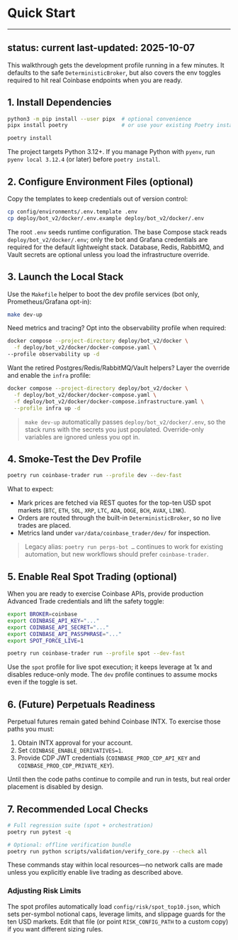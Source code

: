 # Quick Start

---
status: current
last-updated: 2025-10-07
---

This walkthrough gets the development profile running in a few minutes. It
defaults to the safe `DeterministicBroker`, but also covers the env toggles required to
hit real Coinbase endpoints when you are ready.

## 1. Install Dependencies

```bash
python3 -m pip install --user pipx  # optional convenience
pipx install poetry                 # or use your existing Poetry install

poetry install
```

The project targets Python 3.12+. If you manage Python with `pyenv`, run
`pyenv local 3.12.4` (or later) before `poetry install`.

## 2. Configure Environment Files (optional)

Copy the templates to keep credentials out of version control:

```bash
cp config/environments/.env.template .env
cp deploy/bot_v2/docker/.env.example deploy/bot_v2/docker/.env
```

The root `.env` seeds runtime configuration. The base Compose stack reads
`deploy/bot_v2/docker/.env`; only the bot and Grafana credentials are required for the default
lightweight stack. Database, Redis, RabbitMQ, and Vault secrets are optional unless you load the
infrastructure override.

## 3. Launch the Local Stack

Use the `Makefile` helper to boot the dev profile services (bot only, Prometheus/Grafana opt-in):

```bash
make dev-up
```

Need metrics and tracing? Opt into the observability profile when required:

```bash
docker compose --project-directory deploy/bot_v2/docker \
  -f deploy/bot_v2/docker/docker-compose.yaml \
--profile observability up -d
```

Want the retired Postgres/Redis/RabbitMQ/Vault helpers? Layer the override and enable the
`infra` profile:

```bash
docker compose --project-directory deploy/bot_v2/docker \
  -f deploy/bot_v2/docker/docker-compose.yaml \
  -f deploy/bot_v2/docker/docker-compose.infrastructure.yaml \
  --profile infra up -d
```

> `make dev-up` automatically passes `deploy/bot_v2/docker/.env`, so the stack
> runs with the secrets you just populated. Override-only variables are ignored unless you opt in.

## 4. Smoke-Test the Dev Profile

```bash
poetry run coinbase-trader run --profile dev --dev-fast
```

What to expect:

- Mark prices are fetched via REST quotes for the top-ten USD spot markets (`BTC`, `ETH`, `SOL`, `XRP`, `LTC`, `ADA`, `DOGE`, `BCH`, `AVAX`, `LINK`).
- Orders are routed through the built-in `DeterministicBroker`, so no live trades are
  placed.
- Metrics land under `var/data/coinbase_trader/dev/` for inspection.

> Legacy alias: `poetry run perps-bot …` continues to work for existing automation, but new workflows should prefer `coinbase-trader`.

## 5. Enable Real Spot Trading (optional)

When you are ready to exercise Coinbase APIs, provide production Advanced Trade
credentials and lift the safety toggle:

```bash
export BROKER=coinbase
export COINBASE_API_KEY="..."
export COINBASE_API_SECRET="..."
export COINBASE_API_PASSPHRASE="..."
export SPOT_FORCE_LIVE=1

poetry run coinbase-trader run --profile spot --dev-fast
```

Use the `spot` profile for live spot execution; it keeps leverage at 1x and
disables reduce-only mode. The `dev` profile continues to assume mocks even if
the toggle is set.

## 6. (Future) Perpetuals Readiness

Perpetual futures remain gated behind Coinbase INTX. To exercise those paths you
must:

1. Obtain INTX approval for your account.
2. Set `COINBASE_ENABLE_DERIVATIVES=1`.
3. Provide CDP JWT credentials (`COINBASE_PROD_CDP_API_KEY` and
   `COINBASE_PROD_CDP_PRIVATE_KEY`).

Until then the code paths continue to compile and run in tests, but real order
placement is disabled by design.

## 7. Recommended Local Checks

```bash
# Full regression suite (spot + orchestration)
poetry run pytest -q

# Optional: offline verification bundle
poetry run python scripts/validation/verify_core.py --check all
```

These commands stay within local resources—no network calls are made unless you
explicitly enable live trading as described above.

### Adjusting Risk Limits

The spot profiles automatically load `config/risk/spot_top10.json`, which sets
per-symbol notional caps, leverage limits, and slippage guards for the ten USD
markets. Edit that file (or point `RISK_CONFIG_PATH` to a custom copy) if you
want different sizing rules.
